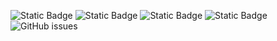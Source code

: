 ![Static Badge](https://img.shields.io/badge/blacklists-61-000000) ![Static Badge](https://img.shields.io/badge/blacklisted-2945096-cc0000) ![Static Badge](https://img.shields.io/badge/whitelisted-2251-00CC00) ![Static Badge](https://img.shields.io/badge/streaming_blacklist-28107-000000) ![GitHub issues](https://img.shields.io/github/issues/fabriziosalmi/blacklists)
